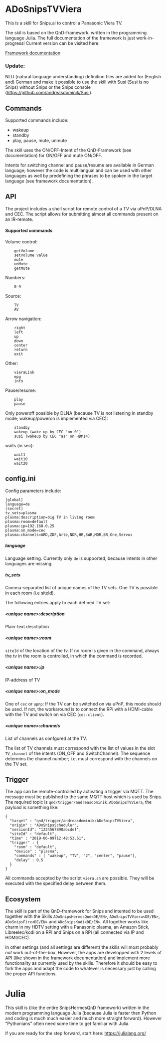 # ADoSnipsTVViera

This is a skill for Snips.ai to control a Panasonic Viera TV.

The skil is based on the QnD-framework, written in the
programming language Julia.
The full documentation of the framework is just work-in-progress!
Current version can be visited here:

 [Framework documentation](https://andreasdominik.github.io/ADoSnipsQnD/dev)

### Update:
NLU (natural language understanding) definition files are added for
(English and) German and make it possible to use the skill with
Susi (Susi is no Snips) without Snips or the Snips console 
(https://github.com/andreasdominik/Susi).

## Commands

Supported commands include:

* wakeup
* standby
* play, pause, mute, unmute


The skill uses the ON/OFF-Intent of the QnD-Framework (see documentation) for ON/OFF
and mute ON/OFF.

Intents for switching channel and pause/resume are available in German language;
however the code is multilangual and can  be used with other languages as well by
predefining the phrases to be spoken in the target language (see
framework documentation).

## API

The project includes a shell script for remote control of a TV via
uPnP/DLNA and CEC.
The script allows for submitting almost all commands present on an
IR-remote.

#### Supported commands
Volume control:
```
    getVolume
    setVolume value
    mute
    unMute
    getMute
```
  Numbers:
```
    0-9
```
  Source:
```
    TV
    AV
```
  Arrow navigation:
```
    right
    left
    up
    down
    center
    return
    exit
```
  Other:
```
    vieraLink
    epg
    info
```
  Pause/resume:
```
    play
    pause
```
  Only poweroff possible by DLNA (because TV is not listening in standby mode;
  wakeup/poweron is implemented via CEC):
```
    standby
    wakeup (wake up by CEC "on 0")
    susi (wakeup by CEC "as" on HDMI4)
```
  waits (in sec):
```
    wait1
    wait10
    wait20
```
## config.ini

Config parameters include:

```
[global]
language=de
[secret]
tv_sets=plasma
plasma:description=big TV in living room
plasma:room=default
plasma:ip=192.168.0.25
plasma:on_mode=cec
plasma:channels=ARD,ZDF,Arte,NDR,HR,SWR,MDR,BR,One,Servus
```

##### language
Language setting. Currently only `de` is supported, because intents in
other languages are missing.

##### tv_sets
Comma-separated list of unique names of the TV sets. One TV is possible in
each room (i.e siteId).

The following entries apply to each defined TV set:

##### &lt;unique name&gt;:description
Plain-text desctiption

##### &lt;unique name&gt;:room
`siteId` of the location of the tv. If no room is given in the command,
always the tv in the room is controlled, in which the command is
recorded.

##### &lt;unique name&gt;:ip
IP-address of TV

##### &lt;unique name&gt;:on_mode
One of `cec` or `upnp`: If the TV can be switched on via uPnP, this mode
should be used. If not, the workaround is to connect the RPi with
a HDMI-cable with the TV and switch on via CEC (`cec-client`).

##### &lt;unique name&gt;:channels
List of channels as confgured at the TV.


The list of TV channels must correspond with the list of values in the
slot `TV_channel` of the intents (ON_OFF and SwitchChannel). The sequence
determins the channel number; i.e. must correspond with the channels on
the TV set.

## Trigger

The app can be remote-controlled by activating a trigger via
MQTT.
The message must be published to the same MQTT host which is used
by Snips.
The required topic is `qnd/trigger/andreasdominik:ADoSnipsTVViera`,
the payload is something like:

```
{
  "target" : "qnd/trigger/andreasdominik:ADoSnipsTVViera",
  "origin" : "ADoSnipsScheduler",
  "sessionId": "1234567890abcdef",
  "siteId" : "default",
  "time" : "2019-06-09T12:48:53.61",
  "trigger" : {
    "room" : "default",
    "device" : "plasma",
    "commands" : [ "wakeup", "TV", "2", "center", "pause"],
    "delay" : 0.5
  }
}
```
All commands accepted by the script `viera.sh` are possible. They will be
executed with the specified delay between them.


## Ecosystem

The skill is part of the QnD-framework for Snips and intented to be used together
with the Skills `ADoSnipsHermesQnd<DE/EN>`, `ADoSnipsTVViera<DE/EN>`, `ADoSnipsFire<DE/EN>` and `ADoSnipsKodi<DE/EN>`. All together
works like charm in my HDTV setting with a Panasonic plasma, an Amazon Stick,
Libreelec/kodi on a RPi and Snips on a RPi (all connected via IP and HDMI/CEC).

In other settings (and all settings are different) the skills will
most probably *not* work out-of-the-box. However, the apps are developped
with 2 levels of API (like shown in the framework documentation) and implement
more functionality as currently used by the skills. Therefore it should be easy
to fork the apps and adapt the code to whatever is necessary just by calling the
proper API functions.

# Julia

This skill is (like the entire SnipsHermesQnD framework) written in the
modern programming language Julia (because Julia is faster
then Python and coding is much much easier and much more straight forward).
However "Pythonians" often need some time to get familiar with Julia.

If you are ready for the step forward, start here: https://julialang.org/
